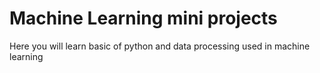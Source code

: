 # Machine Learning mini projects
Here you will learn basic of python and data processing used in machine learning
